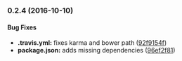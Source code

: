 <a name="0.2.4"></a>
### 0.2.4 (2016-10-10)


#### Bug Fixes

* **.travis.yml:** fixes karma and bower path ([92f9154f](http://github.com/platanus/angular-inflector/commit/92f9154fd18f61bd68a0226a6eba8dd28cb704b1))
* **package.json:** adds missing dependencies ([96ef2f81](http://github.com/platanus/angular-inflector/commit/96ef2f81f3b1fdbe326f2b158d754beb70050526))


